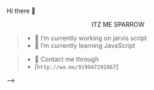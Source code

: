  Hi there 👋
<p align="center">
ITZ ME SPARROW





>- 🧧 I’m currently working on jarvis script
>- 🧧 I’m currently learning JavaScript



>- 📲 Contact me through
>- [`http://wa.me/919947291867`]


-->
